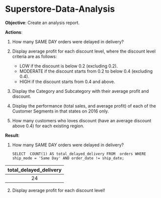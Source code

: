 # Superstore-Data-Analysis

**Objective**: Create an analysis report.

**Actions**:

1. How many SAME DAY orders were delayed in delivery?
2. Display average profit for each discount level, where the discount level criteria are as follows:
    - LOW if the discount is below 0.2 (excluding 0.2).
    - MODERATE if the discount starts from 0.2 to below 0.4 (excluding 0.4).
    - HIGH if the discount starts from 0.4 and above.

3. Display the Category and Subcategory with their average profit and discount.
4. Display the performance (total sales, and average profit) of each of the Customer Segments in that states on 2016 only.
5. How many customers who loves discount (have an average discount above 0.4) for each existing region.


**Result**:

1. How many SAME DAY orders were delayed in delivery?

    `SELECT 
	    COUNT(1) AS total_delayed_delivery
    FROM 
	    orders
    WHERE 
	    ship_mode = 'Same Day' AND
	    order_date != ship_date;`
       
| total_delayed_delivery |
| :---: | 
| 24  |

2. Display average profit for each discount level!
